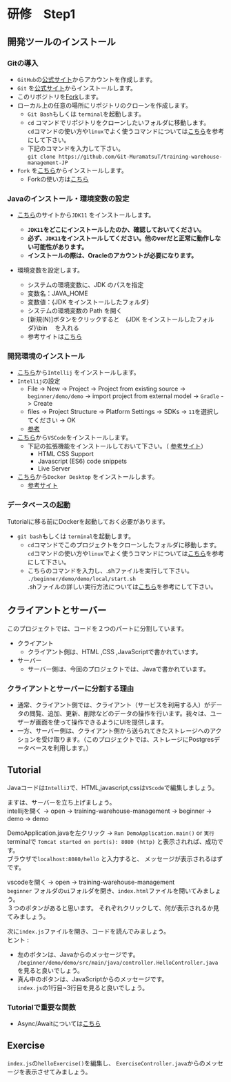 # 研修　Step1

## 開発ツールのインストール

### Gitの導入

- `GitHub`の[公式サイト](https://github.co.jp)からアカウントを作成します。
- `Git` を[公式サイト](https://git-scm.com/downloads)からインストールします。
- このリポジトリを[Fork](https://docs.github.com/ja/get-started/quickstart/fork-a-repo)します。
- ローカル上の任意の場所にリポジトリのクローンを作成します。
  - `Git Bash`もしくは `terminal`を起動します。
  - `cd` コマンドでリポジトリをクローンしたいフォルダに移動します。  
    `cd`コマンドの使い方や`linux`でよく使うコマンドについては[こちら](https://qiita.com/arene-calix/items/41d8d4ba572f1d652727)を参考にして下さい。
  - 下記のコマンドを入力して下さい。  
    `git clone https://github.com/Git-MuramatsuT/training-warehouse-management-JP`
- `Fork` を[こちら](https://git-fork.com/)からインストールします。
  - Forkの使い方は[こちら](https://qiita.com/AyakoKataoka/items/e1b0a2a2b2c85de4c1e3)

### Javaのインストール・環境変数の設定

- [こちら](https://www.oracle.com/java/technologies/downloads/#java11)のサイトから`JDK11` をインストールします。
  - **`JDK11`をどこにインストールしたのか、確認しておいてください。**
  - **必ず、`JDK11`をインストールしてください。他のverだと正常に動作しない可能性があります。**
  - **インストールの際は、Oracleのアカウントが必要になります。**

- 環境変数を設定します。
    - システムの環境変数に、JDK のパスを指定
    - 変数名：JAVA_HOME
    - 変数値：{JDK をインストールしたフォルダ}
    - システムの環境変数の Path を開く
    - [新規(N)]ボタンをクリックすると　{JDK をインストールしたフォルダ}\bin 　を入れる
    - 参考サイトは[こちら](https://qiita.com/niwasawa/items/460ccd0fa0041e7a2491)

### 開発環境のインストール

- [こちら](https://www.jetbrains.com/idea/download/#section=windows)から`Intellij` をインストールします。
- `Intellij`の設定
  - File -> New -> Project -> Project from existing source -> `beginner/demo/demo` -> import project from external model -> `Gradle` -> Create
  - files -> Project Structure -> Platform Settings -> SDKs -> `11`を選択してください -> OK
  - [参考](https://github.com/amajakai14/training-warehouse-management/tree/step1-client-and-server/)
- [こちら](https://code.visualstudio.com/)から`VSCode`をインストールします。
  - 下記の拡張機能をインストールしておいて下さい。（
  [参考サイト](https://qiita.com/KNR109/items/5f933df1292564e6dc70)）
      - HTML CSS Support
      - Javascript (ES6) code snippets
      - Live Server
- [こちら](https://docs.docker.com/desktop/install/windows-install/)から`Docker Desktop` をインストールします。
  - [参考サイト](https://www.kagoya.jp/howto/cloud/container/wsl2_docker/)

### データベースの起動

Tutorialに移る前にDockerを起動しておく必要があります。
- `git bash`もしくは `terminal`を起動します。
  - `cd`コマンドでこのプロジェクトをクローンしたフォルダに移動します。  
  `cd`コマンドの使い方や`linux`でよく使うコマンドについては[こちら](https://qiita.com/arene-calix/items/41d8d4ba572f1d652727)を参考にして下さい。
  - こちらのコマンドを入力し、.shファイルを実行して下さい。
  `./beginner/demo/demo/local/start.sh`  
  .shファイルの詳しい実行方法については[こちら](https://linuxfan.info/post-1486)を参考にして下さい。

## クライアントとサーバー

このプロジェクトでは、コードを２つのパートに分割しています。
- クライアント
   - クライアント側は、HTML ,CSS ,JavaScriptで書かれています。
- サーバー
   - サーバー側は、今回のプロジェクトでは、Javaで書かれています。

### クライアントとサーバーに分割する理由
- 通常、クライアント側では、クライアント（サービスを利用する人）がデータの閲覧、追加、更新、削除などのデータの操作を行います。我々は、ユーザーが画面を使って操作できるようにUIを提供します。
- 一方、サーバー側は、クライアント側から送られてきたストレージへのアクションを受け取ります。（このプロジェクトでは、ストレージにPostgresデータベースを利用します。）


## Tutorial
Javaコードは`IntelliJ`で、HTML,javascript,cssは`VScode`で編集しましょう。

ますは、サーバーを立ち上げましょう。  
intellijを開く -> open -> training-warehouse-management -> beginner -> demo -> demo

DemoApplication.javaを左クリック -> `Run DemoApplication.main()` or `実行`  
terminalで
`Tomcat started on port(s): 8080 (http)`
と表示されれば、成功です。  
ブラウザで`localhost:8080/hello` と入力すると、
メッセージが表示されるはずです。

vscodeを開く -> open -> training-warehouse-management  
`beginner` フォルダの`ui`フォルダを開き、`index.html`ファイルを開いてみましょう。  
３つのボタンがあると思います。
それぞれクリックして、何が表示されるか見てみましょう。

次に`index.js`ファイルを開き、コードを読んでみましょう。  
ヒント :
 - 左のボタンは、Javaからのメッセージです。
`/beginner/demo/demo/src/main/java/controller.HelloController.java` を見ると良いでしょう。 
 - 真ん中のボタンは、JavaScriptからのメッセージです。  
`index.js`の1行目~3行目を見ると良いでしょう。

### Tutorialで重要な関数
  - Async/Awaitについては[こちら](https://tcd-theme.com/2021/09/javascript-asyncawait.html)

## Exercise
`index.js`の`helloExercise()`を編集し、
`ExerciseController.java`からのメッセージを表示させてみましょう。